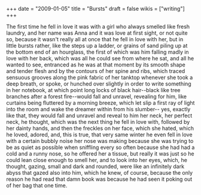 +++
date = "2009-01-05"
title = "Bursts"
draft = false
wikis = ["writing"]
+++

The first time he fell in love it was with a girl who always smelled like fresh
laundry, and her name was Anna and it was love at first sight, or not quite so,
because it wasn't really all at once that he fell in love with her, but in
little bursts rather, like the steps up a ladder, or grains of sand piling up at
the bottom end of an hourglass, the first of which was him falling madly in love
with her back, which was all he could see from where he sat, and all he wanted
to see, entranced as he was at that moment by its smooth shape and tender flesh
and by the contours of her spine and ribs, which traced sensuous grooves along
the pink fabric of her tanktop whenever she took a deep breath, or spoke, or
hunched over slightly in order to write something in her notebook, at which
point long locks of black hair--black like tree branches after a forest
fire--would fall and unravel, revealing for him, like curtains being fluttered
by a morning breeze, which let slip a first ray of light into the room and wake
the dreamer within from his slumber-- yes, exactly like that, they would fall
and unravel and reveal to him her neck, her perfect neck, he thought, which was
the next thing he fell in love with, followed by her dainty hands, and then the
freckles on her face, which she hated, which he loved, adored, and, this is
true, that very same winter he even fell in love with a certain bubbly noise her
nose was making because she was trying to be as quiet as possible when sniffling
every so often because she had had a cold and a runny nose, so he offered her a
tissue, but really it was just so he could lean close enough to smell her, and
to look into her eyes, which, he thought, gazing, small and dark and rounded,
were like an infinitely dark abyss that gazed also into him, which he knew, of
course, because the only reason he had read that damn book was because he had
seen it poking out of her bag that one time.
